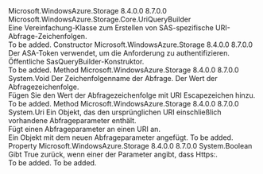 <Type Name="SasQueryBuilder" FullName="Microsoft.WindowsAzure.Storage.Core.SasQueryBuilder">
  <TypeSignature Language="C#" Value="public class SasQueryBuilder : Microsoft.WindowsAzure.Storage.Core.UriQueryBuilder" />
  <TypeSignature Language="ILAsm" Value=".class public auto ansi beforefieldinit SasQueryBuilder extends Microsoft.WindowsAzure.Storage.Core.UriQueryBuilder" />
  <TypeSignature Language="DocId" Value="T:Microsoft.WindowsAzure.Storage.Core.SasQueryBuilder" />
  <TypeSignature Language="VB.NET" Value="Public Class SasQueryBuilder&#xA;Inherits UriQueryBuilder" />
  <TypeSignature Language="F#" Value="type SasQueryBuilder = class&#xA;    inherit UriQueryBuilder" />
  <AssemblyInfo>
    <AssemblyName>Microsoft.WindowsAzure.Storage</AssemblyName>
    <AssemblyVersion>8.4.0.0</AssemblyVersion>
    <AssemblyVersion>8.7.0.0</AssemblyVersion>
  </AssemblyInfo>
  <Base>
    <BaseTypeName>Microsoft.WindowsAzure.Storage.Core.UriQueryBuilder</BaseTypeName>
  </Base>
  <Interfaces />
  <Docs>
    <summary>
            Eine Vereinfachung-Klasse zum Erstellen von SAS-spezifische URI-Abfrage-Zeichenfolgen.
            </summary>
    <remarks>To be added.</remarks>
  </Docs>
  <Members>
    <Member MemberName=".ctor">
      <MemberSignature Language="C#" Value="public SasQueryBuilder (string sasToken);" />
      <MemberSignature Language="ILAsm" Value=".method public hidebysig specialname rtspecialname instance void .ctor(string sasToken) cil managed" />
      <MemberSignature Language="DocId" Value="M:Microsoft.WindowsAzure.Storage.Core.SasQueryBuilder.#ctor(System.String)" />
      <MemberSignature Language="VB.NET" Value="Public Sub New (sasToken As String)" />
      <MemberSignature Language="F#" Value="new Microsoft.WindowsAzure.Storage.Core.SasQueryBuilder : string -&gt; Microsoft.WindowsAzure.Storage.Core.SasQueryBuilder" Usage="new Microsoft.WindowsAzure.Storage.Core.SasQueryBuilder sasToken" />
      <MemberType>Constructor</MemberType>
      <AssemblyInfo>
        <AssemblyName>Microsoft.WindowsAzure.Storage</AssemblyName>
        <AssemblyVersion>8.4.0.0</AssemblyVersion>
        <AssemblyVersion>8.7.0.0</AssemblyVersion>
      </AssemblyInfo>
      <Parameters>
        <Parameter Name="sasToken" Type="System.String" />
      </Parameters>
      <Docs>
        <param name="sasToken">Der ASA-Token verwendet, um die Anforderung zu authentifizieren.</param>
        <summary>
            Öffentliche SasQueryBuilder-Konstruktor.
            </summary>
        <remarks>To be added.</remarks>
      </Docs>
    </Member>
    <Member MemberName="Add">
      <MemberSignature Language="C#" Value="public override void Add (string name, string value);" />
      <MemberSignature Language="ILAsm" Value=".method public hidebysig virtual instance void Add(string name, string value) cil managed" />
      <MemberSignature Language="DocId" Value="M:Microsoft.WindowsAzure.Storage.Core.SasQueryBuilder.Add(System.String,System.String)" />
      <MemberSignature Language="VB.NET" Value="Public Overrides Sub Add (name As String, value As String)" />
      <MemberSignature Language="F#" Value="override this.Add : string * string -&gt; unit" Usage="sasQueryBuilder.Add (name, value)" />
      <MemberType>Method</MemberType>
      <AssemblyInfo>
        <AssemblyName>Microsoft.WindowsAzure.Storage</AssemblyName>
        <AssemblyVersion>8.4.0.0</AssemblyVersion>
        <AssemblyVersion>8.7.0.0</AssemblyVersion>
      </AssemblyInfo>
      <ReturnValue>
        <ReturnType>System.Void</ReturnType>
      </ReturnValue>
      <Parameters>
        <Parameter Name="name" Type="System.String" />
        <Parameter Name="value" Type="System.String" />
      </Parameters>
      <Docs>
        <param name="name">Der Zeichenfolgenname der Abfrage.</param>
        <param name="value">Der Wert der Abfragezeichenfolge.</param>
        <summary>
            Fügen Sie den Wert der Abfragezeichenfolge mit URI Escapezeichen hinzu.
            </summary>
        <remarks>To be added.</remarks>
      </Docs>
    </Member>
    <Member MemberName="AddToUri">
      <MemberSignature Language="C#" Value="public override Uri AddToUri (Uri uri);" />
      <MemberSignature Language="ILAsm" Value=".method public hidebysig virtual instance class System.Uri AddToUri(class System.Uri uri) cil managed" />
      <MemberSignature Language="DocId" Value="M:Microsoft.WindowsAzure.Storage.Core.SasQueryBuilder.AddToUri(System.Uri)" />
      <MemberSignature Language="F#" Value="override this.AddToUri : Uri -&gt; Uri" Usage="sasQueryBuilder.AddToUri uri" />
      <MemberType>Method</MemberType>
      <AssemblyInfo>
        <AssemblyName>Microsoft.WindowsAzure.Storage</AssemblyName>
        <AssemblyVersion>8.4.0.0</AssemblyVersion>
        <AssemblyVersion>8.7.0.0</AssemblyVersion>
      </AssemblyInfo>
      <ReturnValue>
        <ReturnType>System.Uri</ReturnType>
      </ReturnValue>
      <Parameters>
        <Parameter Name="uri" Type="System.Uri" />
      </Parameters>
      <Docs>
        <param name="uri">Ein <see cref="T:System.Uri" /> Objekt, das den ursprünglichen URI einschließlich vorhandene Abfrageparameter enthält.</param>
        <summary>
            Fügt einen Abfrageparameter an einen URI an.
            </summary>
        <returns>Ein <see cref="T:System.Uri" /> Objekt mit dem neuen Abfrageparameter angefügt.</returns>
        <remarks>To be added.</remarks>
      </Docs>
    </Member>
    <Member MemberName="RequireHttps">
      <MemberSignature Language="C#" Value="public bool RequireHttps { get; }" />
      <MemberSignature Language="ILAsm" Value=".property instance bool RequireHttps" />
      <MemberSignature Language="DocId" Value="P:Microsoft.WindowsAzure.Storage.Core.SasQueryBuilder.RequireHttps" />
      <MemberSignature Language="VB.NET" Value="Public ReadOnly Property RequireHttps As Boolean" />
      <MemberSignature Language="F#" Value="member this.RequireHttps : bool" Usage="Microsoft.WindowsAzure.Storage.Core.SasQueryBuilder.RequireHttps" />
      <MemberType>Property</MemberType>
      <AssemblyInfo>
        <AssemblyName>Microsoft.WindowsAzure.Storage</AssemblyName>
        <AssemblyVersion>8.4.0.0</AssemblyVersion>
        <AssemblyVersion>8.7.0.0</AssemblyVersion>
      </AssemblyInfo>
      <ReturnValue>
        <ReturnType>System.Boolean</ReturnType>
      </ReturnValue>
      <Docs>
        <summary>
            Gibt True zurück, wenn einer der Parameter angibt, dass Https:.
            </summary>
        <value>To be added.</value>
        <remarks>To be added.</remarks>
      </Docs>
    </Member>
  </Members>
</Type>